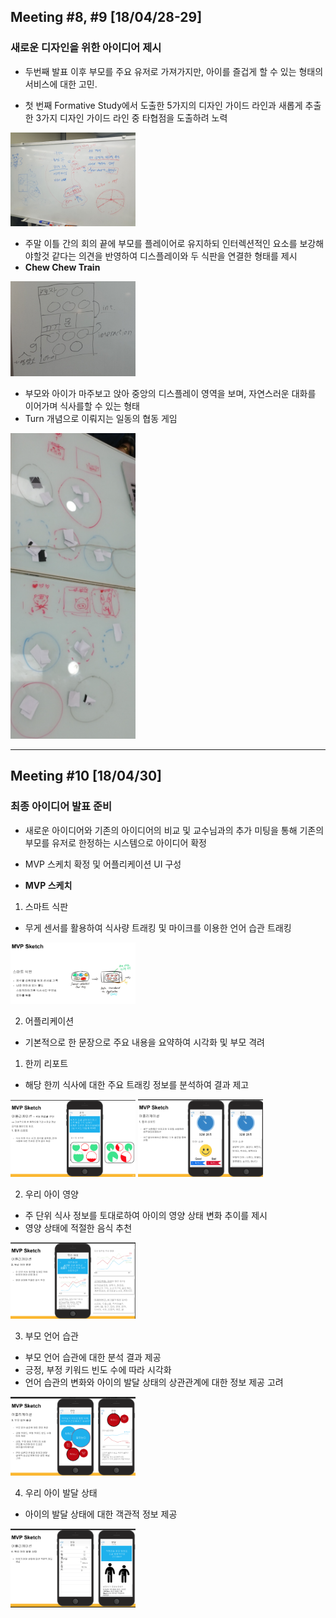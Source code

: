 ## Meeting #8, #9 [18/04/28-29]
### 새로운 디자인을 위한 아이디어 제시

 - 두번째 발표 이후 부모를 주요 유저로 가져가지만, 아이를 즐겁게 할 수 있는 형태의 서비스에 대한 고민.

 - 첫 번째 Formative Study에서 도출한 5가지의 디자인 가이드 라인과 새롭게 추출한 3가지 디자인 가이드 라인 중 타협점을 도출하려 노력

<img src="/img/9.jpeg" style="width: 200px;">

- 주말 이틀 간의 회의 끝에 부모를 플레이어로 유지하되 인터렉션적인 요소를 보강해야할것 같다는 의견을 반영하여 디스플레이와 두 식판을 연결한 형태를 제시 
- **Chew Chew Train**

<img src="/img/10.jpeg" style="width: 200px;">

- 부모와 아이가 마주보고 앉아 중앙의 디스플레이 영역을 보며, 자연스러운 대화를 이어가며 식사를할 수 있는 형태
- Turn 개념으로 이뤄지는 일동의 협동 게임

<img src="/img/11.jpeg" style="width: 200px;">

---------

## Meeting #10 [18/04/30]
### 최종 아이디어 발표 준비

- 새로운 아이디어와 기존의 아이디어의 비교 및 교수님과의 추가 미팅을 통해 기존의 부모를 유저로 한정하는 시스템으로 아이디어 확정

- MVP 스케치 확정 및 어플리케이션 UI 구성

- **MVP 스케치**
 1. 스마트 식판
 - 무게 센서를 활용하여 식사량 트래킹 및 마이크를 이용한 언어 습관 트래킹

<img src="/img/12.jpeg" style="width: 200px;">

 2. 어플리케이션
 - 기본적으로 한 문장으로 주요 내용을 요약하여 시각화 및 부모 격려
  
  1. 한끼 리포트
  - 해당 한끼 식사에 대한 주요 트래킹 정보를 분석하여 결과 제고

<img src="/img/13.jpeg" style="width: 200px;">
<img src="/img/14.jpeg" style="width: 200px;">

  2. 우리 아이 영양
  - 주 단위 식사 정보를 토대로하여 아이의 영양 상태 변화 추이를 제시
  - 영양 상태에 적절한 음식 추천

<img src="/img/15.jpeg" style="width: 200px;">

  3. 부모 언어 습관
  - 부모 언어 습관에 대한 분석 결과 제공
  - 긍정, 부정 키워드 빈도 수에 따라 시각화
  - 언어 습관의 변화와 아이의 발달 상태의 상관관계에 대한 정보 제공 고려

<img src="/img/17.jpeg" style="width: 200px;">

  4. 우리 아이 발달 상태
  - 아이의 발달 상태에 대한 객관적 정보 제공

<img src="/img/18.jpeg" style="width: 200px;">



